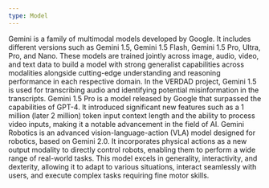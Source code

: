 ```yaml
---
type: Model
---
```


Gemini is a family of multimodal models developed by Google. It includes different versions such as Gemini 1.5, Gemini 1.5 Flash, Gemini 1.5 Pro, Ultra, Pro, and Nano. These models are trained jointly across image, audio, video, and text data to build a model with strong generalist capabilities across modalities alongside cutting-edge understanding and reasoning performance in each respective domain. In the VERDAD project, Gemini 1.5 is used for transcribing audio and identifying potential misinformation in the transcripts. Gemini 1.5 Pro is a model released by Google that surpassed the capabilities of GPT-4. It introduced significant new features such as a 1 million (later 2 million) token input context length and the ability to process video inputs, making it a notable advancement in the field of AI. Gemini Robotics is an advanced vision-language-action (VLA) model designed for robotics, based on Gemini 2.0. It incorporates physical actions as a new output modality to directly control robots, enabling them to perform a wide range of real-world tasks. This model excels in generality, interactivity, and dexterity, allowing it to adapt to various situations, interact seamlessly with users, and execute complex tasks requiring fine motor skills.